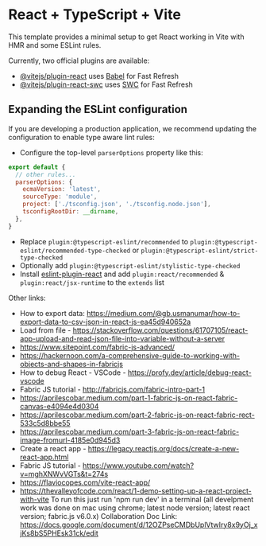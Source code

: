 # React + TypeScript + Vite

This template provides a minimal setup to get React working in Vite with HMR and some ESLint rules.

Currently, two official plugins are available:

- [@vitejs/plugin-react](https://github.com/vitejs/vite-plugin-react/blob/main/packages/plugin-react/README.md) uses [Babel](https://babeljs.io/) for Fast Refresh
- [@vitejs/plugin-react-swc](https://github.com/vitejs/vite-plugin-react-swc) uses [SWC](https://swc.rs/) for Fast Refresh

## Expanding the ESLint configuration

If you are developing a production application, we recommend updating the configuration to enable type aware lint rules:

- Configure the top-level `parserOptions` property like this:

```js
export default {
  // other rules...
  parserOptions: {
    ecmaVersion: 'latest',
    sourceType: 'module',
    project: ['./tsconfig.json', './tsconfig.node.json'],
    tsconfigRootDir: __dirname,
  },
}
```

- Replace `plugin:@typescript-eslint/recommended` to `plugin:@typescript-eslint/recommended-type-checked` or `plugin:@typescript-eslint/strict-type-checked`
- Optionally add `plugin:@typescript-eslint/stylistic-type-checked`
- Install [eslint-plugin-react](https://github.com/jsx-eslint/eslint-plugin-react) and add `plugin:react/recommended` & `plugin:react/jsx-runtime` to the `extends` list

Other links:
* How to export data: https://medium.com/@gb.usmanumar/how-to-export-data-to-csv-json-in-react-js-ea45d940652a
* Load from file - https://stackoverflow.com/questions/61707105/react-app-upload-and-read-json-file-into-variable-without-a-server
* https://www.sitepoint.com/fabric-js-advanced/
* https://hackernoon.com/a-comprehensive-guide-to-working-with-objects-and-shapes-in-fabricjs
* How to debug React - VSCode - https://profy.dev/article/debug-react-vscode
* Fabric JS tutorial - http://fabricjs.com/fabric-intro-part-1
* https://aprilescobar.medium.com/part-1-fabric-js-on-react-fabric-canvas-e4094e4d0304
* https://aprilescobar.medium.com/part-2-fabric-js-on-react-fabric-rect-533c5d8bbe55
* https://aprilescobar.medium.com/part-3-fabric-js-on-react-fabric-image-fromurl-4185e0d945d3
* Create a react app - https://legacy.reactjs.org/docs/create-a-new-react-app.html
* Fabric JS tutorial - https://www.youtube.com/watch?v=mghXNWvVGTs&t=274s
* https://flaviocopes.com/vite-react-app/
* https://thevalleyofcode.com/react/1-demo-setting-up-a-react-project-with-vite
To run this just run 'npm run dev' in a terminal (all develpment work was done on mac using chrome; latest node version; latest react version; fabric.js v6.0.x)
Collaboration Doc Link: https://docs.google.com/document/d/12OZPseCMDbUplVtwIry8x9yOj_xjKs8bS5PHEsk31ck/edit

